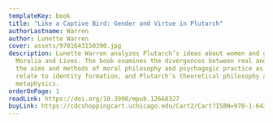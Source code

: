 ```yaml
---
templateKey: book
title: "Like a Captive Bird: Gender and Virtue in Plutarch"
authorLastname: Warren
author: Lunette Warren
cover: assets/9781643150390.jpg
description: Lunette Warren analyzes Plutarch’s ideas about women and gender in
  Moralia and Lives. The book examines the divergences between real and ideal,
  the aims and methods of moral philosophy and psychagogic practice as they
  relate to identity formation, and Plutarch’s theoretical philosophy and
  metaphysics.
orderOnPage: 1
readLink: https://doi.org/10.3998/mpub.12668327
buyLink: https://cdcshoppingcart.uchicago.edu/Cart2/Cart?ISBN=978-1-64315-039-0&PRESS=lever
---
```

